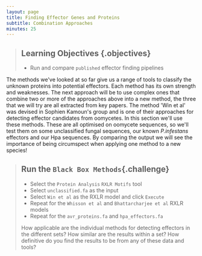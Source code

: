 ```yaml
---
layout: page
title: Finding Effector Genes and Proteins
subtitle: Combination Approaches
minutes: 25
---
```


> ## Learning Objectives {.objectives}
> * Run and compare `published` effector finding pipelines
>

The methods we've looked at so far give us a range of tools to classify the unknown proteins into potential effectors. Each method has its own strength and weaknesses. The next approach will be to use complex ones that combine two or more of the approaches above into a new method, the three that we will try are all extracted from key papers. The method 'Win et al' was devised in Sophien Kamoun's group and is one of their approaches for detecting effector candidates from oomycetes. In this section we'll use these methods. These are all optimised on oomycete sequences, so we'll test them on some unclassified fungal sequences, our known _P.infestans_ effectors and our Hpa sequences. By comparing the output we will see the importance of being circumspect when applying one method to a new species!

> ## Run the `Black Box Methods`{.challenge}
> + Select the `Protein Analysis` `RXLR Motifs` tool
> + Select `unclassified.fa` as the input
> + Select `Win et al` as the RXLR model and click `Execute`
> + Repeat for the `Whisson et al` and `Bhattarcharjee et al` RXLR models
> + Repeat for the `avr_proteins.fa` and `hpa_effectors.fa`
>
> How applicable are the individual methods for detecting effectors in the different sets? How similar are the results within a set? How definitive do you find the results to be from any of these data and tools?
